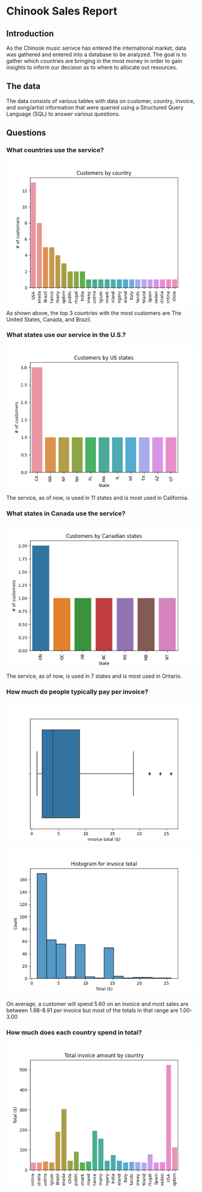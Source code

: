 # Chinook Sales Report
## Introduction 
   As the Chinook music serivce has entered the international market, data was gathered and entered into a database to be analyzed. The goal is to gather which countries are bringing in the most money in order to gain insights
   to inform our decision as to where to allocate out resources.
## The data
   The data consists of various tables with data on customer, country, invoice, and song/artist information that were queried using a Structured Query Language (SQL) to answer various questions.
## Questions 
### What countries use the service?

![image](https://github.com/CameronBannick/Chinook-Database/blob/main/country.png)

As shown above, the top 3 countries with the most customers are The United States, Canada, and Brazil.

### What states use our service in the U.S.?

![image](https://github.com/CameronBannick/Chinook-Database/blob/main/customer_usa.png)

The service, as of now, is used in 11 states and is most used in California.

### What states in Canada use the service?

![image](https://github.com/CameronBannick/Chinook-Database/blob/main/customer_canada.png)

The service, as of now, is used in 7 states and is most used in Ontario.

### How much do people typically pay per invoice?

![image](https://github.com/CameronBannick/Chinook-Database/blob/main/invoice_boxplot.png)

![image](https://github.com/CameronBannick/Chinook-Database/blob/main/invoice_hist.png)

On average, a customer will spend 5.60 on an invoice and most sales are between 1.98-8.91 per invoice but most of the totals in that range are 1.00-3.00

### How much does each country spend in total?

![image](https://github.com/CameronBannick/Chinook-Database/blob/main/total_country.png)
